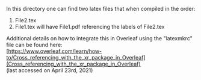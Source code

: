 In this directory one can find two latex files that when compiled in the order:
1) File2.tex
2) File1.tex
will have File1.pdf referencing the labels of File2.tex

Additional details on how to integrate this in Overleaf using the "latexmkrc" file can be found here:<br />
[https://www.overleaf.com/learn/how-to/Cross_referencing_with_the_xr_package_in_Overleaf](Cross_referencing_with_the_xr_package_in_Overleaf)<br />
(last accessed on April 23rd, 2021)
